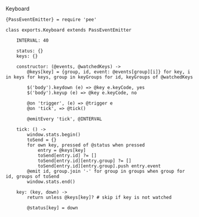 Keyboard

	{PassEventEmitter} = require 'pee'

	class exports.Keyboard extends PassEventEmitter

		INTERVAL: 40

		status: {}
		keys: {}

		constructor: (@events, @watchedKeys) ->
			@keys[key] = {group, id, event: @events[group][i]} for key, i in keys for keys, group in keyGroups for id, keyGroups of @watchedKeys

			$('body').keydown (e) => @key e.keyCode, yes
			$('body').keyup (e) => @key e.keyCode, no

			@on 'trigger', (e) => @trigger e
			@on 'tick', => @tick()

			@emitEvery 'tick', @INTERVAL

		tick: () ->
			window.stats.begin()
			toSend = {}
			for own key, pressed of @status when pressed
				entry = @keys[key]
				toSend[entry.id] ?= []
				toSend[entry.id][entry.group] ?= []
				toSend[entry.id][entry.group].push entry.event
			@emit id, group.join '-' for group in groups when group for id, groups of toSend
			window.stats.end()

		key: (key, down) ->
			return unless @keys[key]? # skip if key is not watched

			@status[key] = down
